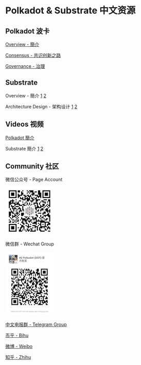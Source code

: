 # Polkadot & Substrate 中文资源

## Polkadot 波卡
[Overview - 簡介](https://www.slideshare.net/casperLTH/polkadot)

[Consensus - 共识创新之路](https://www.slideshare.net/casperLTH/polkadot-consensus-innovation)

[Governance - 治理](https://mp.weixin.qq.com/s/yyPaHsU7Nf7sUBVGIq1jbw)

## Substrate

Overview - 簡介
[1](https://www.slideshare.net/casperLTH/substrate-134676336)
[2](https://mp.weixin.qq.com/s/AjQ10yk-VsmS-HdREgjBTQ)

Architecture Design - 架构设计
[1](https://zhuanlan.zhihu.com/p/56383616)
[2](https://zhuanlan.zhihu.com/p/56414647)

## Videos 视频

[Polkadot 簡介](https://v.qq.com/x/page/x0788x5gkhg.html)

Substrate 簡介
[1](https://v.qq.com/x/page/c084413akx5.html)
[2](https://v.qq.com/x/page/l0837zlb2gf.html)

## Community 社区

微信公众号 - Page Account

![](../img/wechat_page_account.jpg)


微信群 - Wechat Group

![](../img/wechat_qr_code.jpg)

[中文电报群 - Telegram Group](https://t.me/polkadotChi)

[币乎 - Bihu](https://bihu.com/people/1657666605)

[微博 - Weibo](https://www.weibo.com/PolkadotNetwork)

[知乎 - Zhihu](https://www.zhihu.com/people/PolkadotNetwork/)

